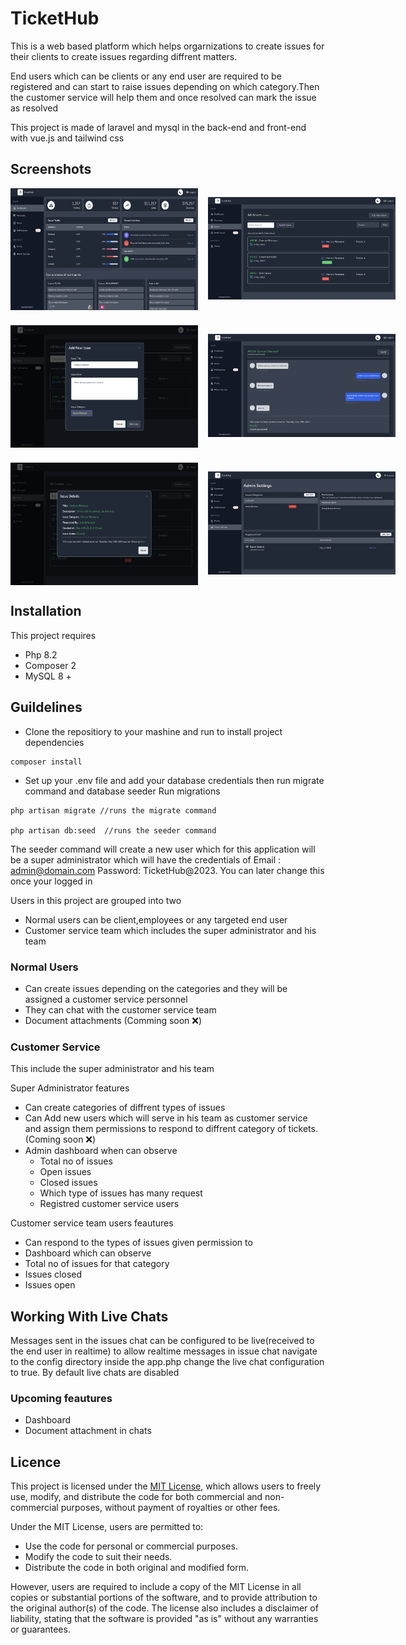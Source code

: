 # TicketHub

This is a web based platform which helps orgarnizations to create issues for their clients to create issues regarding diffrent matters.

End users which can be clients or any end user are required to be registered and can start to raise issues depending on which category.Then the customer service will help them and once resolved can mark the issue as resolved

This project is made of laravel and mysql in the back-end and front-end with vue.js and tailwind css

## Screenshots
<div style="display:flex;">
<img
  src="public/images/screenshots/img1.png"
  alt="Alt text"
  title="TicketHub"
  style="display: inline-block;  margin-right: 1rem; max-width: 300px">

<img
  src="public/images/screenshots/img2.png"
  alt="Alt text"
  title="TicketHub"
  style="display: inline-block; margin-right: 1rem; max-width: 300px">
</div>

<div style="display:flex; margin-top:1.5rem;">
<img
  src="public/images/screenshots/img3.png"
  alt="Alt text"
  title="TicketHub"
  style="display: inline-block;  margin-right: 1rem; max-width: 300px">

<img
  src="public/images/screenshots/img4.png"
  alt="Alt text"
  title="TicketHub"
  style="display: inline-block; margin-right: 1rem; max-width: 300px">
</div>

<div style="display:flex; margin-top:1.5rem;">
<img
  src="public/images/screenshots/img5.png"
  alt="Alt text"
  title="TicketHub"
  style="display: inline-block;  margin-right: 1rem; max-width: 300px">

<img
  src="public/images/screenshots/img6.png"
  alt="Alt text"
  title="TicketHub"
  style="display: inline-block; margin-right: 1rem; max-width: 300px">
</div>



## Installation
This project requires

- Php 8.2 
- Composer 2
- MySQL 8 +

## Guildelines 

- Clone the repositiory to your mashine and run to install project dependencies
```
composer install
```
- Set up your .env file and add your database credentials then run migrate command and database seeder
 Run migrations
```
php artisan migrate //runs the migrate command

php artisan db:seed  //runs the seeder command
```
The seeder command will create a new user which for this application will be a super administrator which will have the credentials of
Email : admin@domain.com Password: TicketHub@2023. You can later change this once your logged in

Users in this project are grouped into two
- Normal users can be client,employees or any targeted end user
- Customer service team which includes the super administrator and his team


### Normal Users
- Can create issues depending on the categories and they will be assigned a customer service personnel
- They can chat with the customer service team
- Document attachments  (Comming soon ❌)


### Customer Service
This include the super administrator and his team

Super Administrator features
- Can create categories of diffrent types of issues
- Can Add new users which will serve in his team as customer service and assign them permissions to respond to diffrent category of tickets. (Coming soon ❌)
- Admin dashboard when can observe 
  - Total no of issues
  - Open issues
  - Closed issues
  - Which type of issues has many request
  - Registred customer service users

Customer service team users feautures
- Can respond to the types of issues given permission to
- Dashboard which can observe
 - Total no of issues for that category
 - Issues closed
 - Issues open

 ## Working With Live Chats
Messages sent in the issues chat can be configured to be live(received to the end user in realtime) to allow realtime messages in issue chat navigate to the config directory inside the app.php change the live chat configuration to true.
By default live chats are disabled

### Upcoming feautures
- Dashboard
- Document attachment in chats


## Licence 
This project is licensed under the [MIT License](LICENSE.txt), which allows users to freely use, modify, and distribute the code for both commercial and non-commercial purposes, without payment of royalties or other fees.

Under the MIT License, users are permitted to:

- Use the code for personal or commercial purposes.
- Modify the code to suit their needs.
- Distribute the code in both original and modified form.

However, users are required to include a copy of the MIT License in all copies or substantial portions of the software, and to provide attribution to the original author(s) of the code. The license also includes a disclaimer of liability, stating that the software is provided "as is" without any warranties or guarantees.
